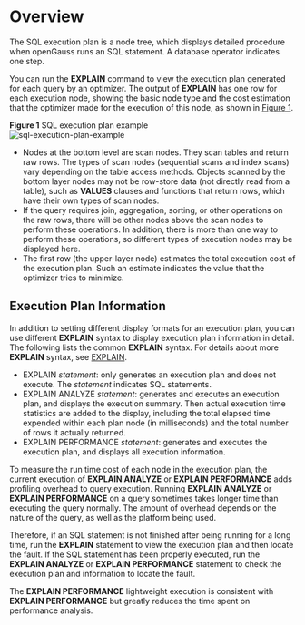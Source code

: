 # Overview<a name="EN-US_TOPIC_0289900579"></a>

The SQL execution plan is a node tree, which displays detailed procedure when openGauss runs an SQL statement. A database operator indicates one step.

You can run the  **EXPLAIN**  command to view the execution plan generated for each query by an optimizer. The output of  **EXPLAIN**  has one row for each execution node, showing the basic node type and the cost estimation that the optimizer made for the execution of this node, as shown in  [Figure 1](#en-us_topic_0283137711_en-us_topic_0237121510_en-us_topic_0073548187_en-us_topic_0040046537_fig27100601101634).

**Figure  1**  SQL execution plan example<a name="en-us_topic_0283137711_en-us_topic_0237121510_en-us_topic_0073548187_en-us_topic_0040046537_fig27100601101634"></a>  
![](figures/sql-execution-plan-example.png "sql-execution-plan-example")

-   Nodes at the bottom level are scan nodes. They scan tables and return raw rows. The types of scan nodes \(sequential scans and index scans\) vary depending on the table access methods. Objects scanned by the bottom layer nodes may not be row-store data \(not directly read from a table\), such as  **VALUES**  clauses and functions that return rows, which have their own types of scan nodes.
-   If the query requires join, aggregation, sorting, or other operations on the raw rows, there will be other nodes above the scan nodes to perform these operations. In addition, there is more than one way to perform these operations, so different types of execution nodes may be displayed here.
-   The first row \(the upper-layer node\) estimates the total execution cost of the execution plan. Such an estimate indicates the value that the optimizer tries to minimize.

## Execution Plan Information<a name="en-us_topic_0283137711_en-us_topic_0237121510_en-us_topic_0073548187_section1708958594911"></a>

In addition to setting different display formats for an execution plan, you can use different  **EXPLAIN**  syntax to display execution plan information in detail. The following lists the common  **EXPLAIN**  syntax. For details about more  **EXPLAIN**  syntax, see  [EXPLAIN](../SQLReference/explain.md).

-   EXPLAIN  _statement_: only generates an execution plan and does not execute. The  _statement_  indicates SQL statements.
-   EXPLAIN ANALYZE  _statement_: generates and executes an execution plan, and displays the execution summary. Then actual execution time statistics are added to the display, including the total elapsed time expended within each plan node \(in milliseconds\) and the total number of rows it actually returned.
-   EXPLAIN PERFORMANCE  _statement_: generates and executes the execution plan, and displays all execution information.

To measure the run time cost of each node in the execution plan, the current execution of  **EXPLAIN ANALYZE**  or  **EXPLAIN PERFORMANCE**  adds profiling overhead to query execution. Running  **EXPLAIN ANALYZE**  or  **EXPLAIN PERFORMANCE**  on a query sometimes takes longer time than executing the query normally. The amount of overhead depends on the nature of the query, as well as the platform being used.

Therefore, if an SQL statement is not finished after being running for a long time, run the  **EXPLAIN**  statement to view the execution plan and then locate the fault. If the SQL statement has been properly executed, run the  **EXPLAIN ANALYZE**  or  **EXPLAIN PERFORMANCE**  statement to check the execution plan and information to locate the fault.

The  **EXPLAIN PERFORMANCE**  lightweight execution is consistent with  **EXPLAIN PERFORMANCE**  but greatly reduces the time spent on performance analysis.

